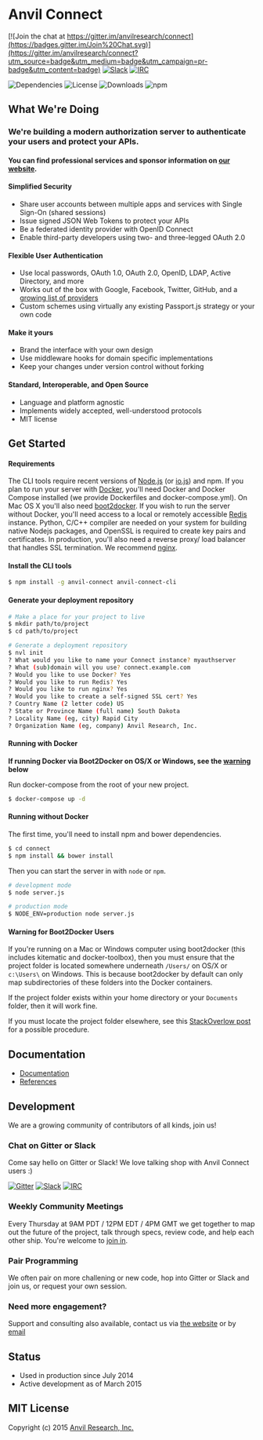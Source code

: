 # Anvil Connect

[![Join the chat at https://gitter.im/anvilresearch/connect](https://badges.gitter.im/Join%20Chat.svg)](https://gitter.im/anvilresearch/connect?utm_source=badge&utm_medium=badge&utm_campaign=pr-badge&utm_content=badge) [![Slack](http://slackin.anvil.io/badge.svg)](http://slackin.anvil.io/)
[![IRC](https://img.shields.io/badge/Slack-IRC-green.svg)](https://anvilresearch.slack.com/account/gateways)

![Dependencies](https://img.shields.io/david/anvilresearch/connect.svg) ![License](https://img.shields.io/github/license/anvilresearch/connect.svg) ![Downloads](https://img.shields.io/npm/dm/anvil-connect.svg)
![npm](https://img.shields.io/npm/v/anvil-connect.svg)

## What We're Doing
### We're building a modern authorization server to authenticate your users and protect your APIs.

#### You can find professional services and sponsor information on [our website](http://anvil.io).

#### Simplified Security
- Share user accounts between multiple apps and services with Single Sign-On (shared sessions)
- Issue signed JSON Web Tokens to protect your APIs
- Be a federated identity provider with OpenID Connect
- Enable third-party developers using two- and three-legged OAuth 2.0

#### Flexible User Authentication
- Use local passwords, OAuth 1.0, OAuth 2.0, OpenID, LDAP, Active Directory, and more
- Works out of the box with Google, Facebook, Twitter, GitHub, and a [growing list of providers](https://github.com/christiansmith/anvil-connect/tree/master/providers)
- Custom schemes using virtually any existing Passport.js strategy or your own code

#### Make it yours
- Brand the interface with your own design
- Use middleware hooks for domain specific implementations
- Keep your changes under version control without forking

#### Standard, Interoperable, and Open Source
- Language and platform agnostic
- Implements widely accepted, well-understood protocols
- MIT license



## Get Started

#### Requirements

The CLI tools require recent versions of [Node.js](https://nodejs.org/) (or
[io.js](https://iojs.org/en/index.html)) and npm. If you plan to run your
server with [Docker](https://www.docker.com/), you'll need Docker and Docker
Compose installed (we provide Dockerfiles and docker-compose.yml). On Mac OS X
you'll also need [boot2docker](http://boot2docker.io/). If you wish to run the
server without Docker, you'll need access to a local or remotely accessible
[Redis](http://redis.io/) instance. Python, C/C++ compiler are needed on your
system for building native Nodejs packages, and OpenSSL is required to create
key pairs and certificates. In production, you'll also need a reverse proxy/
load balancer that handles SSL termination. We recommend [nginx](http://nginx.org/).

#### Install the CLI tools

```bash
$ npm install -g anvil-connect anvil-connect-cli
```


#### Generate your deployment repository

```bash
# Make a place for your project to live
$ mkdir path/to/project
$ cd path/to/project

# Generate a deployment repository
$ nvl init
? What would you like to name your Connect instance? myauthserver
? What (sub)domain will you use? connect.example.com
? Would you like to use Docker? Yes
? Would you like to run Redis? Yes
? Would you like to run nginx? Yes
? Would you like to create a self-signed SSL cert? Yes
? Country Name (2 letter code) US
? State or Province Name (full name) South Dakota
? Locality Name (eg, city) Rapid City
? Organization Name (eg, company) Anvil Research, Inc.
```

#### Running with Docker

**If running Docker via Boot2Docker on OS/X or Windows, see the
[warning](#warning-for-boot2docker-users) below**

Run docker-compose from the root of your new project.

```bash
$ docker-compose up -d
```

#### Running without Docker

The first time, you'll need to install npm and bower dependencies.

```bash
$ cd connect
$ npm install && bower install
```

Then you can start the server in with `node` or `npm`.

```bash
# development mode
$ node server.js

# production mode
$ NODE_ENV=production node server.js
```
#### Warning for Boot2Docker Users
If you're running on a Mac or Windows computer using boot2docker (this includes
kitematic and docker-toolbox), then you must ensure that the project folder is
located somewhere underneath ```/Users/``` on OS/X or ```c:\Users\``` on Windows.
This is because boot2docker by default can only map subdirectories of these
folders into the Docker containers.

If the project folder exists within your home directory or your ```Documents```
folder, then it will work fine.

If you must locate the project folder elsewhere, see this
[StackOverlow post](http://stackoverflow.com/questions/30586949/how-do-i-map-volume-outside-c-users-to-container-on-windows)
for a possible procedure.

## Documentation

* [Documentation](https://github.com/anvilresearch/connect-docs)
* [References](https://github.com/anvilresearch/connect/wiki/References)


## Development

We are a growing community of contributors of all kinds, join us!

### Chat on Gitter or Slack

Come say hello on Gitter or Slack! We love talking shop with Anvil Connect users :)

[![Gitter](https://badges.gitter.im/anvilresearch/connect.svg)](https://gitter.im/anvilresearch/connect) [![Slack](http://slackin.anvil.io/badge.svg)](http://slackin.anvil.io/)
[![IRC](https://img.shields.io/badge/Slack-IRC-green.svg)](https://anvilresearch.slack.com/account/gateways)

### Weekly Community Meetings

Every Thursday at 9AM PDT / 12PM EDT / 4PM GMT we get together to map out the future of the project, talk through specs, review code, and help each other ship. You're welcome to [join in](https://github.com/anvilresearch/connect/wiki/Weekly-Community-Hangouts-and-Meeting-Notes).

### Pair Programming

We often pair on more challening or new code, hop into Gitter or Slack and join us, or request your own session.

### Need more engagement?

Support and consulting also available, contact us via [the website](http://anvil.io) or by [email](mailto:contact@anvil.io)


## Status

- Used in production since July 2014
- Active development as of March 2015


## MIT License

Copyright (c) 2015 [Anvil Research, Inc.](http://anvil.io)

